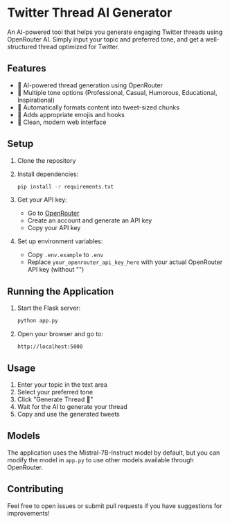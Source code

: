 # Twitter Thread AI Generator

An AI-powered tool that helps you generate engaging Twitter threads using OpenRouter AI. Simply input your topic and preferred tone, and get a well-structured thread optimized for Twitter.

## Features

- 🤖 AI-powered thread generation using OpenRouter
- 📝 Multiple tone options (Professional, Casual, Humorous, Educational, Inspirational)
- 🎯 Automatically formats content into tweet-sized chunks
- 💫 Adds appropriate emojis and hooks
- 🎨 Clean, modern web interface

## Setup

1. Clone the repository
2. Install dependencies:
   ```bash
   pip install -r requirements.txt
   ```

3. Get your API key:
   - Go to [OpenRouter](https://openrouter.ai/keys)
   - Create an account and generate an API key
   - Copy your API key

4. Set up environment variables:
   - Copy `.env.example` to `.env`
   - Replace `your_openrouter_api_key_here` with your actual OpenRouter API key (without "")

## Running the Application

1. Start the Flask server:
   ```bash
   python app.py
   ```

2. Open your browser and go to:
   ```
   http://localhost:5000
   ```

## Usage

1. Enter your topic in the text area
2. Select your preferred tone
3. Click "Generate Thread 🚀"
4. Wait for the AI to generate your thread
5. Copy and use the generated tweets

## Models

The application uses the Mistral-7B-Instruct model by default, but you can modify the model in `app.py` to use other models available through OpenRouter.

## Contributing

Feel free to open issues or submit pull requests if you have suggestions for improvements!
